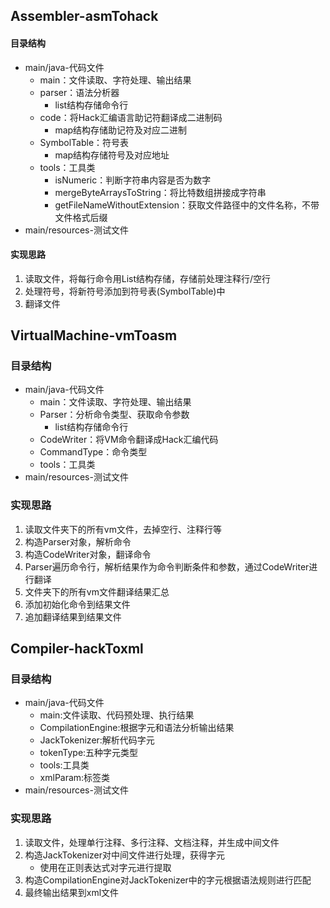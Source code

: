 ## Assembler-asmTohack
#### 目录结构

* main/java-代码文件
  * main：文件读取、字符处理、输出结果
  * parser：语法分析器
    * list结构存储命令行
  * code：将Hack汇编语言助记符翻译成二进制码
    * map结构存储助记符及对应二进制
  * SymbolTable：符号表
    * map结构存储符号及对应地址
  * tools：工具类
    * isNumeric：判断字符串内容是否为数字
    * mergeByteArraysToString：将比特数组拼接成字符串
    * getFileNameWithoutExtension：获取文件路径中的文件名称，不带文件格式后缀
* main/resources-测试文件

#### 实现思路

1. 读取文件，将每行命令用List结构存储，存储前处理注释行/空行
2. 处理符号，将新符号添加到符号表(SymbolTable)中
3. 翻译文件

## VirtualMachine-vmToasm
### 目录结构

* main/java-代码文件
  * main：文件读取、字符处理、输出结果
  * Parser：分析命令类型、获取命令参数
    * list结构存储命令行
  * CodeWriter：将VM命令翻译成Hack汇编代码
  * CommandType：命令类型
  * tools：工具类
* main/resources-测试文件

### 实现思路

1. 读取文件夹下的所有vm文件，去掉空行、注释行等
2. 构造Parser对象，解析命令
3. 构造CodeWriter对象，翻译命令
4. Parser遍历命令行，解析结果作为命令判断条件和参数，通过CodeWriter进行翻译
5. 文件夹下的所有vm文件翻译结果汇总
6. 添加初始化命令到结果文件
7. 追加翻译结果到结果文件
   
## Compiler-hackToxml
### 目录结构

* main/java-代码文件
  * main:文件读取、代码预处理、执行结果
  * CompilationEngine:根据字元和语法分析输出结果
  * JackTokenizer:解析代码字元
  * tokenType:五种字元类型
  * tools:工具类
  * xmlParam:标签类
* main/resources-测试文件

### 实现思路

1. 读取文件，处理单行注释、多行注释、文档注释，并生成中间文件
2. 构造JackTokenizer对中间文件进行处理，获得字元
   * 使用在正则表达式对字元进行提取
3. 构造CompilationEngine对JackTokenizer中的字元根据语法规则进行匹配
4. 最终输出结果到xml文件
